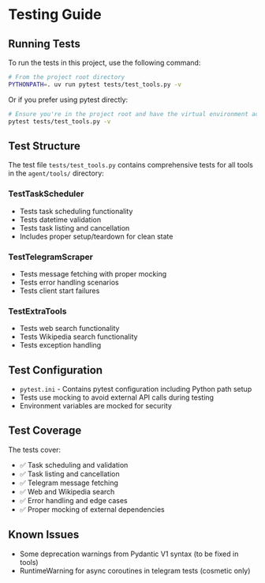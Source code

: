 # Testing Guide

## Running Tests

To run the tests in this project, use the following command:

```bash
# From the project root directory
PYTHONPATH=. uv run pytest tests/test_tools.py -v
```

Or if you prefer using pytest directly:

```bash
# Ensure you're in the project root and have the virtual environment activated
pytest tests/test_tools.py -v
```

## Test Structure

The test file `tests/test_tools.py` contains comprehensive tests for all tools in the `agent/tools/` directory:

### TestTaskScheduler
- Tests task scheduling functionality
- Tests datetime validation
- Tests task listing and cancellation
- Includes proper setup/teardown for clean state

### TestTelegramScraper  
- Tests message fetching with proper mocking
- Tests error handling scenarios
- Tests client start failures

### TestExtraTools
- Tests web search functionality
- Tests Wikipedia search functionality
- Tests exception handling

## Test Configuration

- `pytest.ini` - Contains pytest configuration including Python path setup
- Tests use mocking to avoid external API calls during testing
- Environment variables are mocked for security

## Test Coverage

The tests cover:
- ✅ Task scheduling and validation
- ✅ Task listing and cancellation  
- ✅ Telegram message fetching
- ✅ Web and Wikipedia search
- ✅ Error handling and edge cases
- ✅ Proper mocking of external dependencies

## Known Issues

- Some deprecation warnings from Pydantic V1 syntax (to be fixed in tools)
- RuntimeWarning for async coroutines in telegram tests (cosmetic only)
